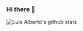 ### Hi there 👋

![Luis Alberto's github stats](https://github-readme-stats.vercel.app/api?username=lopezalvar&show_icons=true&hide_border=false&theme=tokyonight&count_private=true&hide_title=false)

<!--
**lopezalvar/lopezalvar** is a ✨ _special_ ✨ repository because its `README.md` (this file) appears on your GitHub profile.

Here are some ideas to get you started:

- 🔭 I’m currently working on ...
- 🌱 I’m currently learning ...
- 👯 I’m looking to collaborate on ...
- 🤔 I’m looking for help with ...
- 💬 Ask me about ...
- 📫 How to reach me: ...
- 😄 Pronouns: ...
- ⚡ Fun fact: ...
-->
